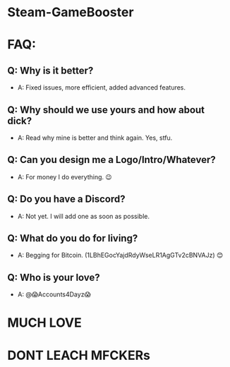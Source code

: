 # Steam-GameBooster


# FAQ:
## Q: Why is it better?
- A: Fixed issues, more efficient, added advanced features.


## Q: Why should we use yours and how about dick?
- A: Read why mine is better and think again. Yes, stfu.


## Q: Can you design me a Logo/Intro/Whatever?
- A: For money I do everything. :wink:


## Q: Do you have a Discord?
- A: Not yet. I will add one as soon as possible.


## Q: What do you do for living?
- A: Begging for Bitcoin. (1LBhEGocYajdRdyWseLR1AgGTv2cBNVAJz) :blush: 


## Q: Who is your love?
- A: @😱Accounts4Dayz😱



# MUCH LOVE
# DONT LEACH MFCKERs
